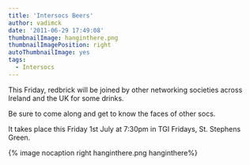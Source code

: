 ```yaml
---
title: 'Intersocs Beers'
author: vadimck
date: '2011-06-29 17:49:08'
thumbnailImage: hanginthere.png
thumbnailImagePosition: right
autoThumbnailImage: yes
tags:
  - Intersocs
---
```

This Friday, redbrick will be joined by other networking societies across Ireland and the UK for some drinks.

Be sure to come along and get to know the faces of other socs.

It takes place this Friday 1st July at 7:30pm in TGI Fridays, St. Stephens Green.
<!-- more -->
{% image nocaption right hanginthere.png hanginthere%}
